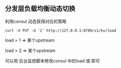 

## 分发层负载均衡动态切换

利用consul 动态获得对应的策略


`curl -X PUT -d '1' http://127.0.0.1:8700/v1/kv/load` 

load = 1 => 某个upstream 

load = 2 => 某个upstream


可以用 后台监控脚本修改consul 中的load 值 即可 